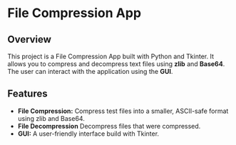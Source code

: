 # File Compression App

## Overview
This project is a File Compression App built with Python and Tkinter.
It allows you to compress and decompress text files using **zlib** and **Base64**.
The user can interact with the application using the **GUI**.

## Features
- **File Compression:** Compress test files into a smaller, ASCII-safe format using zlib and Base64.
- **File Decompression** Decompress files that were compressed.
- **GUI:** A user-friendly interface build with Tkinter.